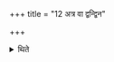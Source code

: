 +++
title = "12 अत्र वा द्वन्द्विन"

+++

<details><summary>थिते</summary>

अत्र वा द्वन्द्विन आलभते १२
</details>
